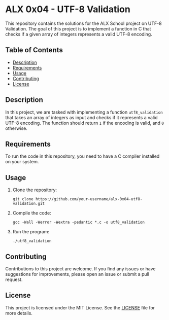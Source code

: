 # ALX 0x04 - UTF-8 Validation

This repository contains the solutions for the ALX School project on UTF-8 Validation. The goal of this project is to implement a function in C that checks if a given array of integers represents a valid UTF-8 encoding.

## Table of Contents
- [Description](#description)
- [Requirements](#requirements)
- [Usage](#usage)
- [Contributing](#contributing)
- [License](#license)

## Description
In this project, we are tasked with implementing a function `utf8_validation` that takes an array of integers as input and checks if it represents a valid UTF-8 encoding. The function should return `1` if the encoding is valid, and `0` otherwise.

## Requirements
To run the code in this repository, you need to have a C compiler installed on your system.

## Usage
1. Clone the repository:
    ```
    git clone https://github.com/your-username/alx-0x04-utf8-validation.git
    ```

2. Compile the code:
    ```
    gcc -Wall -Werror -Wextra -pedantic *.c -o utf8_validation
    ```

3. Run the program:
    ```
    ./utf8_validation
    ```

## Contributing
Contributions to this project are welcome. If you find any issues or have suggestions for improvements, please open an issue or submit a pull request.

## License
This project is licensed under the MIT License. See the [LICENSE](LICENSE) file for more details.

